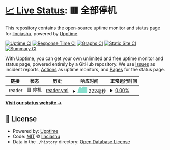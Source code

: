 # [📈 Live Status](https://linciashu.github.io/uptime): <!--live status--> **🟥 全部停机**

This repository contains the open-source uptime monitor and status page for [linciashu](https://linciashu.github.io/uptime), powered by [Upptime](https://github.com/upptime/upptime).

[![Uptime CI](https://github.com/linciashu/uptime/workflows/Uptime%20CI/badge.svg)](https://github.com/linciashu/uptime/actions?query=workflow%3A%22Uptime+CI%22)
[![Response Time CI](https://github.com/linciashu/uptime/workflows/Response%20Time%20CI/badge.svg)](https://github.com/linciashu/uptime/actions?query=workflow%3A%22Response+Time+CI%22)
[![Graphs CI](https://github.com/linciashu/uptime/workflows/Graphs%20CI/badge.svg)](https://github.com/linciashu/uptime/actions?query=workflow%3A%22Graphs+CI%22)
[![Static Site CI](https://github.com/linciashu/uptime/workflows/Static%20Site%20CI/badge.svg)](https://github.com/linciashu/uptime/actions?query=workflow%3A%22Static+Site+CI%22)
[![Summary CI](https://github.com/linciashu/uptime/workflows/Summary%20CI/badge.svg)](https://github.com/linciashu/uptime/actions?query=workflow%3A%22Summary+CI%22)

With [Upptime](https://upptime.js.org), you can get your own unlimited and free uptime monitor and status page, powered entirely by a GitHub repository. We use [Issues](https://github.com/linciashu/uptime/issues) as incident reports, [Actions](https://github.com/linciashu/uptime/actions) as uptime monitors, and [Pages](https://linciashu.github.io/uptime) for the status page.

<!--start: status pages-->
<!-- This summary is generated by Upptime (https://github.com/upptime/upptime) -->
<!-- Do not edit this manually, your changes will be overwritten -->
<!-- prettier-ignore -->
| 链接 | 状态 | 历史 | 响应时间 | 正常运行时间 |
| --- | ------ | ------- | ------------- | ------ |
| <img alt="" src="https://icons.duckduckgo.com/ip3/null.ico" height="13"> reader | 🟥 停机 | [reader.yml](https://github.com/linciashu/uptime/commits/HEAD/history/reader.yml) | <details><summary><img alt="响应时间图像" src="./graphs/reader/response-time-week.png" height="20"> 222毫秒</summary><br><a href="https://linciashu.github.io/uptime/history/reader"><img alt="响应时间 214" src="https://img.shields.io/endpoint?url=https%3A%2F%2Fraw.githubusercontent.com%2Flinciashu%2Fuptime%2FHEAD%2Fapi%2Freader%2Fresponse-time.json"></a><br><a href="https://linciashu.github.io/uptime/history/reader"><img alt="24 小时响应时间 285" src="https://img.shields.io/endpoint?url=https%3A%2F%2Fraw.githubusercontent.com%2Flinciashu%2Fuptime%2FHEAD%2Fapi%2Freader%2Fresponse-time-day.json"></a><br><a href="https://linciashu.github.io/uptime/history/reader"><img alt="7 天正常运行时间 222" src="https://img.shields.io/endpoint?url=https%3A%2F%2Fraw.githubusercontent.com%2Flinciashu%2Fuptime%2FHEAD%2Fapi%2Freader%2Fresponse-time-week.json"></a><br><a href="https://linciashu.github.io/uptime/history/reader"><img alt="30天的正常运行时间 217" src="https://img.shields.io/endpoint?url=https%3A%2F%2Fraw.githubusercontent.com%2Flinciashu%2Fuptime%2FHEAD%2Fapi%2Freader%2Fresponse-time-month.json"></a><br><a href="https://linciashu.github.io/uptime/history/reader"><img alt="1年的正常运行时间 214" src="https://img.shields.io/endpoint?url=https%3A%2F%2Fraw.githubusercontent.com%2Flinciashu%2Fuptime%2FHEAD%2Fapi%2Freader%2Fresponse-time-year.json"></a></details> | <details><summary><a href="https://linciashu.github.io/uptime/history/reader">0.00%</a></summary><a href="https://linciashu.github.io/uptime/history/reader"><img alt="正常运行时间 17.15%" src="https://img.shields.io/endpoint?url=https%3A%2F%2Fraw.githubusercontent.com%2Flinciashu%2Fuptime%2FHEAD%2Fapi%2Freader%2Fuptime.json"></a><br><a href="https://linciashu.github.io/uptime/history/reader"><img alt="24 小时正常运行时间 0.00%" src="https://img.shields.io/endpoint?url=https%3A%2F%2Fraw.githubusercontent.com%2Flinciashu%2Fuptime%2FHEAD%2Fapi%2Freader%2Fuptime-day.json"></a><br><a href="https://linciashu.github.io/uptime/history/reader"><img alt="7 天正常运行时间 0.00%" src="https://img.shields.io/endpoint?url=https%3A%2F%2Fraw.githubusercontent.com%2Flinciashu%2Fuptime%2FHEAD%2Fapi%2Freader%2Fuptime-week.json"></a><br><a href="https://linciashu.github.io/uptime/history/reader"><img alt="30天的正常运行时间 0.00%" src="https://img.shields.io/endpoint?url=https%3A%2F%2Fraw.githubusercontent.com%2Flinciashu%2Fuptime%2FHEAD%2Fapi%2Freader%2Fuptime-month.json"></a><br><a href="https://linciashu.github.io/uptime/history/reader"><img alt="1年的正常运行时间 17.15%" src="https://img.shields.io/endpoint?url=https%3A%2F%2Fraw.githubusercontent.com%2Flinciashu%2Fuptime%2FHEAD%2Fapi%2Freader%2Fuptime-year.json"></a></details>

<!--end: status pages-->

[**Visit our status website →**](https://linciashu.github.io/uptime)

## 📄 License

- Powered by: [Upptime](https://github.com/upptime/upptime)
- Code: [MIT](./LICENSE) © [linciashu](https://linciashu.github.io/uptime)
- Data in the `./history` directory: [Open Database License](https://opendatacommons.org/licenses/odbl/1-0/)
